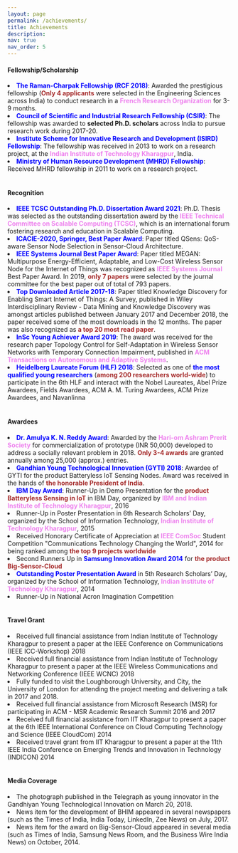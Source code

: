```yaml
---
layout: page
permalink: /achievements/
title: Achievements
description:
nav: true
nav_order: 5
---
```


<h4 class="post-title">Fellowship/Scholarship</h4>

<li><strong style="color:blue"><B>The Raman-Charpak Fellowship (RCF 2018)</B></strong>: Awarded the prestigious fellowship (<strong style="color:brown"><B>Only 4 applicants</B></strong> were selected in the Engineering Sciences across India) to conduct research in a <strong style="color:violet">French Research Organization</strong> for 3-9 months.</li>
<li><strong style="color:blue"><B>Council of Scientific and Industrial Research Fellowship (CSIR)</B></strong>: The fellowship was awarded to <B>selected Ph.D. scholars</B> across India to pursue research work during 2017-20.</li>
<li><strong style="color:blue"><B>Institute Scheme for Innovative Research and Development (ISIRD) Fellowship</B></strong>: The fellowship was received in 2013 to work on a research project, at the <strong style="color:violet">Indian Institute of Technology Kharagpur</strong>, India.</li>
<li><strong style="color:blue"><B>Ministry of Human Resource Development (MHRD) Fellowship</B></strong>: Received MHRD fellowship in 2011 to work on a research project.</li>
<br>
  <h4 class="post-title">Recognition</h4>

<li><strong style="color:blue"><B>IEEE TCSC Outstanding Ph.D. Dissertation Award 2021</B></strong>: Ph.D. Thesis was selected as the outstanding dissertation award by the <strong style="color:violet"><B>IEEE Technical Committee on Scalable Computing (TCSC)</B></strong>, which is an international forum fostering research and education in Scalable Computing.</li>
<li><strong style="color:blue"> <B>ICACIE-2020, Springer, Best Paper Award</B></strong>: Paper titled QSens: QoS-aware Sensor Node Selection in Sensor-Cloud Architecture.</li>
<li><strong style="color:blue"><B>IEEE Systems Journal Best Paper Award</B></strong>: Paper titled MEGAN: Multipurpose Energy-Efficient, Adaptable, and Low-Cost Wireless Sensor Node for the Internet of Things was recognized as <strong style="color:violet"> <B>IEEE Systems Journal</B></strong> Best Paper Award. In 2019, <strong style="color:brown">only 7 papers</strong> were selected by the journal committee for the best paper out of total of 793 papers.</li>
<li><strong style="color:blue"><B>Top Downloaded Article 2017-18</B></strong>: Paper titled Knowledge Discovery for Enabling Smart Internet of Things: A Survey, published in Wiley Interdisciplinary Review - Data Mining and Knowledge Discovery was amongst articles published between January 2017 and December 2018, the paper received some of the most downloads in the 12 months. The paper was also recognized as <strong style="color:brown">a top 20 most read paper</strong>.</li>
<li><strong style="color:blue"><B>InSc Young Achiever Award 2019</B></strong>: The award was received for the research paper Topology Control for Self-Adaptation in Wireless Sensor Networks with Temporary Connection Impairment, published in <strong style="color:violet">ACM Transactions on Autonomous and Adaptive Systems</strong>.</li>
<li><strong style="color:blue"><B>Heidelberg Laureate Forum (HLF) 2018</B></strong>: Selected as one of <strong style="color:blue"><B>the most qualified young researchers</B></strong> (<strong style="color:brown">among 200 researchers world-wide</strong>) to participate in the 6th HLF and interact with the Nobel Laureates, Abel Prize Awardees, Fields Awardees, ACM A. M. Turing Awardees, ACM Prize Awardees, and Navanlinna</li>
<br>
<h4 class="post-title">Awardees</h4>

<li><strong style="color:blue"><B>Dr. Amulya K. N. Reddy Award</B></strong>: Awarded by the <strong style="color:violet">Hari-om Ashram Prerit Society</strong> for commercialization of prototype (INR 50,000) developed to address a socially relevant problem in 2018. <strong style="color:brown">Only 3-4 awards</strong> are granted annually among 25,000 (approx.) entries.</li>
<li><strong style="color:blue"><B>Gandhian Young Technological Innovation (GYTI) 2018</B></strong>: Awardee of GYTI for the product Batteryless IoT Sensing Nodes. Award was received in the hands of <strong style="color:brown">the honorable President of India</strong>.</li>
<li><strong style="color:blue"><B>IBM Day Award</B></strong>: Runner-Up in Demo Presentation for the <strong style="color:brown"><B>product Batteryless Sensing in IoT</B></strong> in IBM Day, organized by <strong style="color:violet">IBM and Indian Institute of Technology Kharagpur</strong>, 2016</li>
<li>Runner-Up in Poster Presentation in 6th Research Scholars’ Day, organized by the School of Information Technology,<strong style="color:violet"> <B>Indian Institute of Technology Kharagpur</B></strong>, 2015</li>
<li>Received Honorary Certificate of Appreciation at <strong style="color:violet">IEEE ComSoc</strong> Student Competition "Communications Technology Changing the World", 2014 for being ranked among <strong style="color:brown">the top 9 projects worldwide</strong></li>
<li>Second Runners Up in <strong style="color:blue">Samsung Innovation Award 2014</strong> for <strong style="color:brown">the product Big-Sensor-Cloud</strong></li>
<li><strong style="color:blue"><B>Outstanding Poster Presentation Award</B></strong> in 5th Research Scholars’ Day, organized by the School of Information Technology, <strong style="color:violet">Indian Institute of Technology Kharagpur</strong>, 2014</li>
<li>Runner-Up in National Acron Imagination Competition</li>

<br>
<h4 class="post-title">Travel Grant</h4>
<li>Received full financial assistance from Indian Institute of Technology Kharagpur to present a paper at the IEEE Conference on Communications (IEEE ICC-Workshop) 2018</li>
<li>Received full financial assistance from Indian Institute of Technology Kharagpur to present a paper at the IEEE Wireless Communications and Networking Conference (IEEE WCNC) 2018</li>
<li>Fully funded to visit the Loughborough University, and City, the University of London for attending the project meeting and delivering a talk in 2017 and 2018.</li>
<li>Received full financial assistance from Microsoft Research (MSR) for participating in ACM - MSR Academic Research Summit 2016 and 2017</li>
<li>Received full financial assistance from IIT Kharagpur to present a paper at the 6th IEEE International Conference on Cloud Computing Technology and Science (IEEE CloudCom) 2014</li>
<li>Received travel grant from IIT Kharagpur to present a paper at the 11th IEEE India Conference on Emerging Trends and Innovation in Technology (INDICON) 2014</li>
<br>
<h4 class="post-title">Media Coverage</h4>

<li>The photograph published in the Telegraph as young innovator in the Gandhiyan Young Technological Innovation on March 20, 2018.</li>
<li>News item for the development of BHIM appeared in several newspapers (such as the Times of India, India Today, LinkedIn, Zee News) on July, 2017.</li>
<li>News item for the award on Big-Sensor-Cloud appeared in several media (such as Times of India, Samsung News Room, and the Business Wire India News) on October, 2014.</li>
